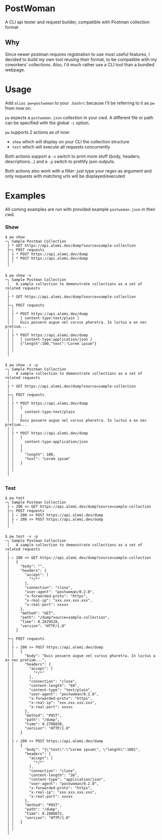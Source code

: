# PostWoman
A CLI api tester and request builder, compatible with Postman collection format

## Why
Since newer postman requires registration to use most useful features, I decided to build my own tool reusing their format, to be compatible with my coworkers' collections.
Also, I'd much rather use a CLI tool than a bundled webpage.

# Usage
Add `alias pw=postwoman` to your `.bashrc` because I'll be referring to it as `pw` from now on.

`pw` expects a `postwoman.json` collection in your cwd. A different file or path can be specified with the global `-c` option.

`pw` supports 2 actions as of now:

* `show` which will display on your CLI the collection structure
* `test` which will execute all requests concurrently

Both actions support a `-v` switch to print more stuff (body, headers, descriptions...) and a `-p` switch to prettify json outputs.

Both actions also work with a filter: just type your regex as argument and only requests with matching urls will be displayed/executed

# Examples
All coming examples are run with provided example `postwoman.json` in their cwd.

### Show
```
$ pw show
─┐ Sample Postman Collection
 ├ * GET https://api.alemi.dev/dump?source=sample-collection
 ├─┐ POST requests
 │ ├ * POST https://api.alemi.dev/dump
 │ ├ * POST https://api.alemi.dev/dump
 │ ╵
 ╵
```

```
$ pw show -v
─┐ Sample Postman Collection
 │   A sample collection to demonstrate collections as a set of related requests
 │
 ├ * GET https://api.alemi.dev/dump?source=sample-collection
 │
 ├─┐ POST requests
 │ │
 │ ├ * POST https://api.alemi.dev/dump
 │ │   [ content-type:text/plain ]
 │ │   Duis posuere augue vel cursus pharetra. In luctus a ex nec pretium...
 │ │
 │ ├ * POST https://api.alemi.dev/dump
 │ │   [ content-type:application/json ]
 │ │   {"length":100,"text":"Lorem ipsum"}
 │ │
 │ ╵
 ╵
```

```
$ pw show -v -p
─┐ Sample Postman Collection
 │   A sample collection to demonstrate collections as a set of related requests
 │
 ├ * GET https://api.alemi.dev/dump?source=sample-collection
 │
 ├─┐ POST requests
 │ │
 │ ├ * POST https://api.alemi.dev/dump
 │ │   [
 │ │     content-type:text/plain
 │ │   ]
 │ │   Duis posuere augue vel cursus pharetra. In luctus a ex nec pretium...
 │ │
 │ ├ * POST https://api.alemi.dev/dump
 │ │   [
 │ │     content-type:application/json
 │ │   ]
 │ │   {
 │ │     "length": 100,
 │ │     "text": "Lorem ipsum"
 │ │   }
 │ │
 │ ╵
 ╵
```

### Test

```
$ pw test
─┐ Sample Postman Collection
 ├ ✓ 200 >> GET https://api.alemi.dev/dump?source=sample-collection
 ├─┐ POST requests
 │ ├ ✓ 200 >> POST https://api.alemi.dev/dump
 │ ├ ✓ 200 >> POST https://api.alemi.dev/dump
 │ ╵
 ╵
```

```
$ pw test -v -p
─┐ Sample Postman Collection
 │   A sample collection to demonstrate collections as a set of related requests
 │
 ├ ✓ 200 >> GET https://api.alemi.dev/dump?source=sample-collection
 │   {
 │     "body": "",
 │     "headers": {
 │       "accept": [
 │         "*/*"
 │       ],
 │       "connection": "close",
 │       "user-agent": "postwoman/0.2.0",
 │       "x-forwarded-proto": "https",
 │       "x-real-ip": "xxx.xxx.xxx.xxx",
 │       "x-real-port": xxxxx
 │     },
 │     "method": "GET",
 │     "path": "/dump?source=sample-collection",
 │     "time": 0.2629528,
 │     "version": "HTTP/1.0"
 │   }
 │
 ├─┐ POST requests
 │ │
 │ ├ ✓ 200 >> POST https://api.alemi.dev/dump
 │ │   {
 │ │     "body": "Duis posuere augue vel cursus pharetra. In luctus a ex nec pretium...",
 │ │     "headers": {
 │ │       "accept": [
 │ │         "*/*"
 │ │       ],
 │ │       "connection": "close",
 │ │       "content-length": "69",
 │ │       "content-type": "text/plain",
 │ │       "user-agent": "postwoman/0.2.0",
 │ │       "x-forwarded-proto": "https",
 │ │       "x-real-ip": "xxx.xxx.xxx.xxx",
 │ │       "x-real-port": xxxxx
 │ │     },
 │ │     "method": "POST",
 │ │     "path": "/dump",
 │ │     "time": 0.2708838,
 │ │     "version": "HTTP/1.0"
 │ │   }
 │ │
 │ ├ ✓ 200 >> POST https://api.alemi.dev/dump
 │ │   {
 │ │     "body": "{\"text\":\"Lorem ipsum\", \"length\":100}",
 │ │     "headers": {
 │ │       "accept": [
 │ │         "*/*"
 │ │       ],
 │ │       "connection": "close",
 │ │       "content-length": "36",
 │ │       "content-type": "application/json",
 │ │       "user-agent": "postwoman/0.2.0",
 │ │       "x-forwarded-proto": "https",
 │ │       "x-real-ip": "xxx.xxx.xxx.xxx",
 │ │       "x-real-port": xxxxx
 │ │     },
 │ │     "method": "POST",
 │ │     "path": "/dump",
 │ │     "time": 0.2888672,
 │ │     "version": "HTTP/1.0"
 │ │   }
 │ │
 │ ╵
 ╵
```
